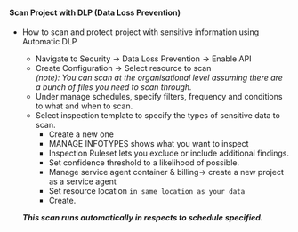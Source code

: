 #### Scan Project with DLP (Data Loss Prevention)

* How to scan and protect project with sensitive information using Automatic DLP 
   * Navigate to Security -> Data Loss Prevention -> Enable API
   * Create Configuration -> Select resource to scan <br>
   _(note): You can scan at the organisational level assuming there are a bunch of files you need to scan through._
   *  Under manage schedules, specify filters, frequency and conditions to what and when to scan.
   * Select inspection template to specify the types of sensitive data to scan.
     * Create a new one
     * MANAGE INFOTYPES shows what you want to inspect
     * Inspection Ruleset lets you exclude or include additional findings.
     * Set confidence threshold to a likelihood of possible.
     * Manage service agent container & billing-> create a new project as a service agent
     * Set resource location `in same location as your data`
     * Create.

    **_This scan runs automatically in respects to schedule specified._**

